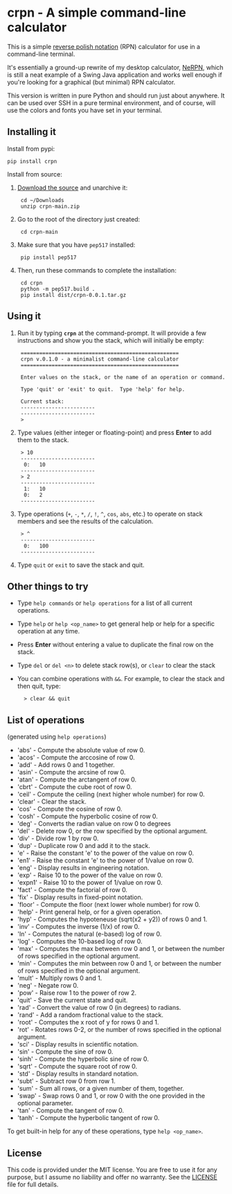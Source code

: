 # crpn - A simple command-line calculator

This is a simple [reverse polish notation](https://en.wikipedia.org/wiki/Reverse_Polish_notation)
(RPN) calculator for use in a command-line terminal.

It's essentially a ground-up rewrite of my desktop calculator,
[NeRPN](https://github.com/Abstrys/NeRPN), which is still a neat example of a Swing Java application
and works well enough if you're looking for a graphical (but minimal) RPN calculator.

This version is written in pure Python and should run just about anywhere. It can be used over SSH
in a pure terminal environment, and of course, will use the colors and fonts you have set in your
terminal.


## Installing it

Install from pypi:

    pip install crpn

Install from source:

1. [Download the source](https://github.com/Abstrys/crpn/archive/main.zip) and unarchive it:

        cd ~/Downloads
        unzip crpn-main.zip

1. Go to the root of the directory just created:

        cd crpn-main

1. Make sure that you have `pep517` installed:

        pip install pep517

1. Then, run these commands to complete the installation:

        cd crpn
        python -m pep517.build .
        pip install dist/crpn-0.0.1.tar.gz


## Using it

1. Run it by typing **`crpn`** at the command-prompt. It will provide a few instructions and show
   you the stack, which will initially be empty:

        ===================================================
        crpn v.0.1.0 - a minimalist command-line calculator
        ===================================================
        
        Enter values on the stack, or the name of an operation or command.
        
        Type 'quit' or 'exit' to quit.  Type 'help' for help.
        
        Current stack:
        ------------------------
        ------------------------
        > 

1. Type values (either integer or floating-point) and press **Enter** to add them to the stack.

        > 10
        ------------------------
         0:   10
        ------------------------
        > 2
        ------------------------
         1:   10
         0:   2
        ------------------------

1. Type operations (`+`, `-`, `*`, `/`, `!`, `^`, `cos`, `abs`, etc.) to operate on stack members
   and see the results of the calculation.

        > ^
        ------------------------
         0:   100
        ------------------------

1. Type `quit` or `exit` to save the stack and quit.


## Other things to try

* Type `help commands` or `help operations` for a list of all current operations.

* Type `help` or `help <op_name>` to get general help or help for a specific operation at any time.

* Press **Enter** without entering a value to duplicate the final row on the stack.

* Type `del` or `del <n>` to delete stack row(s), or `clear` to clear the stack

* You can combine operations with `&&`. For example, to clear the stack and then quit, type:

        > clear && quit


## List of operations

(generated using `help operations`)

* 'abs' - Compute the absolute value of row 0.
* 'acos' - Compute the arccosine of row 0.
* 'add' - Add rows 0 and 1 together.
* 'asin' - Compute the arcsine of row 0.
* 'atan' - Compute the arctangent of row 0.
* 'cbrt' - Compute the cube root of row 0.
* 'ceil' - Compute the ceiling (next higher whole number) for row 0.
* 'clear' - Clear the stack.
* 'cos' - Compute the cosine of row 0.
* 'cosh' - Compute the hyperbolic cosine of row 0.
* 'deg' - Converts the radian value on row 0 to degrees
* 'del' - Delete row 0, or the row specified by the optional argument.
* 'div' - Divide row 1 by row 0.
* 'dup' - Duplicate row 0 and add it to the stack.
* 'e' - Raise the constant 'e' to the power of the value on row 0.
* 'en1' - Raise the constant 'e' to the power of 1/value on row 0.
* 'eng' - Display results in engineering notation.
* 'exp' - Raise 10 to the power of the value on row 0.
* 'expn1' - Raise 10 to the power of 1/value on row 0.
* 'fact' - Compute the factorial of row 0.
* 'fix' - Display results in fixed-point notation.
* 'floor' - Compute the floor (next lower whole number) for row 0.
* 'help' - Print general help, or for a given operation.
* 'hyp' - Computes the hypoteneuse (sqrt(x2 + y2)) of rows 0 and 1.
* 'inv' - Computes the inverse (1/x) of row 0.
* 'ln' - Computes the natural (e-based) log of row 0.
* 'log' - Computes the 10-based log of row 0.
* 'max' - Computes the max between row 0 and 1, or between the number of rows specified in the optional argument.
* 'min' - Computes the min between row 0 and 1, or between the number of rows specified in the optional argument.
* 'mult' - Multiply rows 0 and 1.
* 'neg' - Negate row 0.
* 'pow' - Raise row 1 to the power of row 2.
* 'quit' - Save the current state and quit.
* 'rad' - Convert the value of row 0 (in degrees) to radians.
* 'rand' - Add a random fractional value to the stack.
* 'root' - Computes the x root of y for rows 0 and 1.
* 'rot' - Rotates rows 0-2, or the number of rows specified in the optional argument.
* 'sci' - Display results in scientific notation.
* 'sin' - Compute the sine of row 0.
* 'sinh' - Compute the hyperbolic sine of row 0.
* 'sqrt' - Compute the square root of row 0.
* 'std' - Display results in standard notation.
* 'subt' - Subtract row 0 from row 1.
* 'sum' - Sum all rows, or a given number of them, together.
* 'swap' - Swap rows 0 and 1, or row 0 with the one provided in the optional parameter.
* 'tan' - Compute the tangent of row 0.
* 'tanh' - Compute the hyperbolic tangent of row 0.

To get built-in help for any of these operations, type `help <op_name>`.


## License

This code is provided under the MIT license. You are free to use it for any purpose, but I assume no
liability and offer no warranty. See the
[LICENSE](https://github.com/Abstrys/crpn/blob/main/LICENSE) file for full details.

